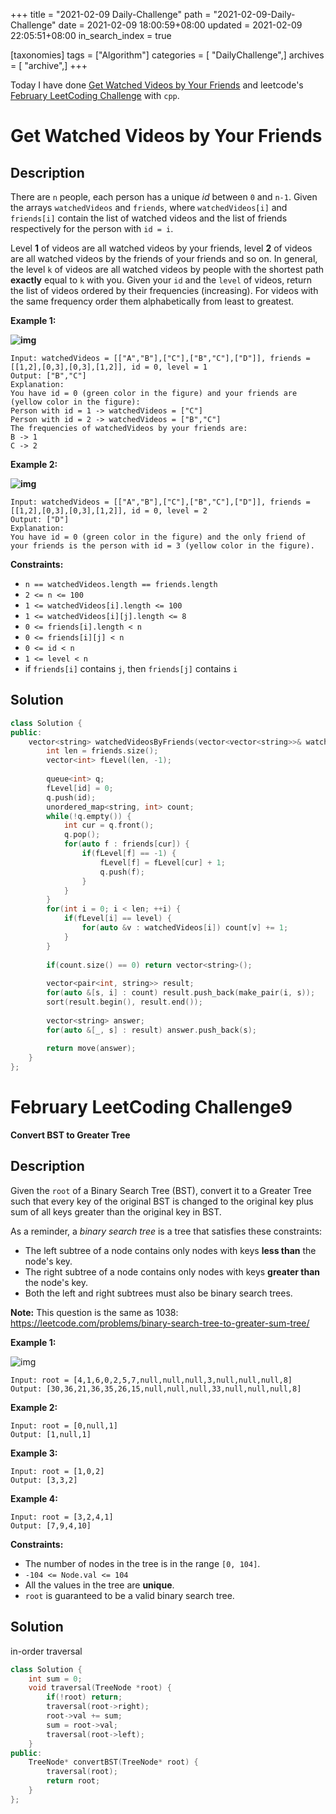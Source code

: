 +++
title = "2021-02-09 Daily-Challenge"
path = "2021-02-09-Daily-Challenge"
date = 2021-02-09 18:00:59+08:00
updated = 2021-02-09 22:05:51+08:00
in_search_index = true

[taxonomies]
tags = ["Algorithm"]
categories = [ "DailyChallenge",]
archives = [ "archive",]
+++

Today I have done [Get Watched Videos by Your Friends](https://leetcode.com/problems/get-watched-videos-by-your-friends/) and leetcode's [February LeetCoding Challenge](https://leetcode.com/explore/featured/card/february-leetcoding-challenge-2021/585/week-2-february-8th-february-14th/3634/) with `cpp`.

<!-- more -->

# Get Watched Videos by Your Friends

## Description

There are `n` people, each person has a unique *id* between `0` and `n-1`. Given the arrays `watchedVideos` and `friends`, where `watchedVideos[i]` and `friends[i]` contain the list of watched videos and the list of friends respectively for the person with `id = i`.

Level **1** of videos are all watched videos by your friends, level **2** of videos are all watched videos by the friends of your friends and so on. In general, the level `k` of videos are all watched videos by people with the shortest path **exactly** equal to `k` with you. Given your `id` and the `level` of videos, return the list of videos ordered by their frequencies (increasing). For videos with the same frequency order them alphabetically from least to greatest. 

 

**Example 1:**

**![img](https://assets.leetcode.com/uploads/2020/01/02/leetcode_friends_1.png)**

```
Input: watchedVideos = [["A","B"],["C"],["B","C"],["D"]], friends = [[1,2],[0,3],[0,3],[1,2]], id = 0, level = 1
Output: ["B","C"] 
Explanation: 
You have id = 0 (green color in the figure) and your friends are (yellow color in the figure):
Person with id = 1 -> watchedVideos = ["C"] 
Person with id = 2 -> watchedVideos = ["B","C"] 
The frequencies of watchedVideos by your friends are: 
B -> 1 
C -> 2
```

**Example 2:**

**![img](https://assets.leetcode.com/uploads/2020/01/02/leetcode_friends_2.png)**

```
Input: watchedVideos = [["A","B"],["C"],["B","C"],["D"]], friends = [[1,2],[0,3],[0,3],[1,2]], id = 0, level = 2
Output: ["D"]
Explanation: 
You have id = 0 (green color in the figure) and the only friend of your friends is the person with id = 3 (yellow color in the figure).
```

 

**Constraints:**

- `n == watchedVideos.length == friends.length`
- `2 <= n <= 100`
- `1 <= watchedVideos[i].length <= 100`
- `1 <= watchedVideos[i][j].length <= 8`
- `0 <= friends[i].length < n`
- `0 <= friends[i][j] < n`
- `0 <= id < n`
- `1 <= level < n`
- if `friends[i]` contains `j`, then `friends[j]` contains `i`

## Solution

``` cpp
class Solution {
public:
    vector<string> watchedVideosByFriends(vector<vector<string>>& watchedVideos, vector<vector<int>>& friends, int id, int level) {
        int len = friends.size();
        vector<int> fLevel(len, -1);
        
        queue<int> q;
        fLevel[id] = 0;
        q.push(id);
        unordered_map<string, int> count;
        while(!q.empty()) {
            int cur = q.front();
            q.pop();
            for(auto f : friends[cur]) {
                if(fLevel[f] == -1) {
                    fLevel[f] = fLevel[cur] + 1;
                    q.push(f);
                }
            }
        }
        for(int i = 0; i < len; ++i) {
            if(fLevel[i] == level) {
                for(auto &v : watchedVideos[i]) count[v] += 1;
            }
        }
        
        if(count.size() == 0) return vector<string>();
        
        vector<pair<int, string>> result;
        for(auto &[s, i] : count) result.push_back(make_pair(i, s));
        sort(result.begin(), result.end());
        
        vector<string> answer;
        for(auto &[_, s] : result) answer.push_back(s);
        
        return move(answer);
    }
};
```

# February LeetCoding Challenge9

**Convert BST to Greater Tree**

## Description

Given the `root` of a Binary Search Tree (BST), convert it to a Greater Tree such that every key of the original BST is changed to the original key plus sum of all keys greater than the original key in BST.

As a reminder, a *binary search tree* is a tree that satisfies these constraints:

- The left subtree of a node contains only nodes with keys **less than** the node's key.
- The right subtree of a node contains only nodes with keys **greater than** the node's key.
- Both the left and right subtrees must also be binary search trees.

**Note:** This question is the same as 1038: https://leetcode.com/problems/binary-search-tree-to-greater-sum-tree/

 

**Example 1:**

![img](https://assets.leetcode.com/uploads/2019/05/02/tree.png)

```
Input: root = [4,1,6,0,2,5,7,null,null,null,3,null,null,null,8]
Output: [30,36,21,36,35,26,15,null,null,null,33,null,null,null,8]
```

**Example 2:**

```
Input: root = [0,null,1]
Output: [1,null,1]
```

**Example 3:**

```
Input: root = [1,0,2]
Output: [3,3,2]
```

**Example 4:**

```
Input: root = [3,2,4,1]
Output: [7,9,4,10]
```

 

**Constraints:**

- The number of nodes in the tree is in the range `[0, 104]`.
- `-104 <= Node.val <= 104`
- All the values in the tree are **unique**.
- `root` is guaranteed to be a valid binary search tree.

## Solution

in-order traversal

``` cpp
class Solution {
    int sum = 0;
    void traversal(TreeNode *root) {
        if(!root) return;
        traversal(root->right);
        root->val += sum;
        sum = root->val;
        traversal(root->left);
    }
public:
    TreeNode* convertBST(TreeNode* root) {
        traversal(root);
        return root;
    }
};
```
